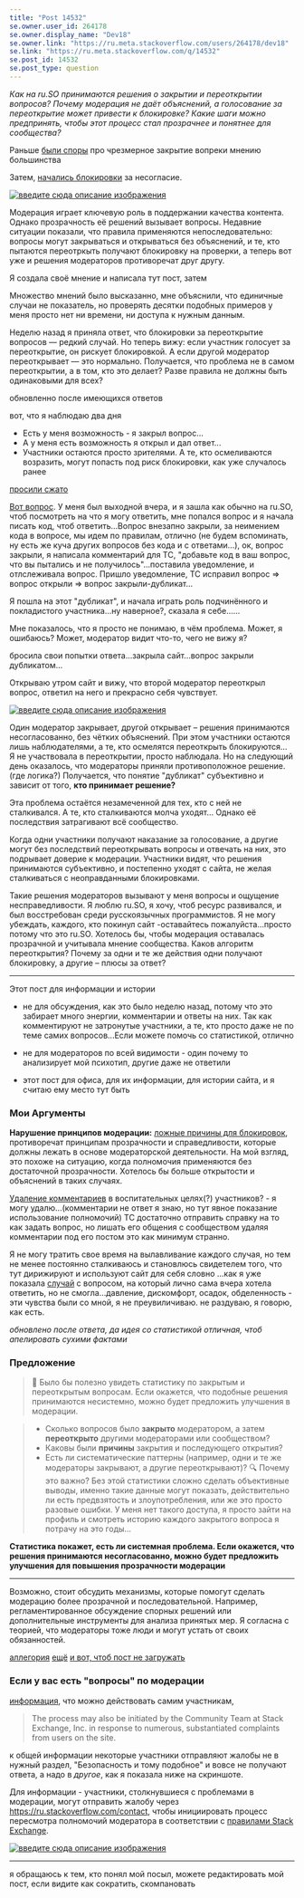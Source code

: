 ```yaml
---
title: "Post 14532"
se.owner.user_id: 264178
se.owner.display_name: "Dev18"
se.owner.link: "https://ru.meta.stackoverflow.com/users/264178/dev18"
se.link: "https://ru.meta.stackoverflow.com/q/14532"
se.post_id: 14532
se.post_type: question
---
```

<p><em>Как на ru.SO принимаются решения о закрытии и переоткрытии вопросов? Почему модерация не даёт объяснений, а голосование за переоткрытие может привести к блокировке? Какие шаги можно предпринять, чтобы этот процесс стал прозрачнее и понятнее для сообщества?</em></p>
<p>Раньше <a href="https://ru.meta.stackoverflow.com/q/13188/264178">были споры</a> про чрезмерное закрытие вопреки мнению большинства</p>
<p>Затем, <a href="https://ru.meta.stackoverflow.com/q/14425/264178">начались блокировки</a> за несогласие.</p>
<p><a href="https://i.sstatic.net/ganZMkIz.png" rel="nofollow noreferrer"><img src="https://i.sstatic.net/ganZMkIz.png" alt="введите сюда описание изображения" /></a></p>
<p>Модерация играет ключевую роль в поддержании качества контента. Однако прозрачность её решений вызывает вопросы. Недавние ситуации показали, что правила применяются непоследовательно: вопросы могут закрываться и открываться без объяснений, и те, кто пытаются переотркыть получают блокировку на проверки, а теперь вот уже и решения модераторов противоречат друг другу.</p>
<p>Я создала своё мнение и написала тут пост, затем</p>
<p>Множество мнений было высказанно,
мне объяснили, что единичные случаи не показатель, но проверять десятки подобных примеров у меня просто нет ни времени, ни доступа к нужным данным.</p>
<p>Неделю назад я приняла ответ, что блокировки за переоткрытие вопросов — редкий случай. Но теперь вижу: если участник голосует за переоткрытие, он рискует блокировкой. А если другой модератор переоткрывает — это нормально. Получается, что проблема не в самом переоткрытии, а в том, кто это делает? Разве правила не должны быть одинаковыми для всех?</p>
<p>обновленно после имеющихся ответов</p>
<p>вот, что я наблюдаю два дня</p>
<ul>
<li>Есть у меня возможность - я закрыл вопрос...</li>
<li>А у меня есть возможность я открыл и дал ответ...</li>
<li>Участники остаются просто зрителями. А те, кто осмеливаются возразить, могут попасть под риск блокировки, как уже случалось ранее</li>
</ul>
<p><a href="https://i.sstatic.net/xFZUt2wi.jpg" rel="nofollow noreferrer">просили сжато</a></p>
<p><a href="https://ru.stackoverflow.com/q/1606924/264178">Вот вопрос</a>. У меня был выходной вчера, и я зашла как обычно на ru.SO, чтоб посмотреть на что я могу ответить, мне попался вопрос и я начала писать код, чтоб ответить...Вопрос внезапно закрыли, за неимением кода в вопросе, мы идем по правилам, отлично (не будем вспоминать, ну есть же куча других вопросов без кода и с ответами...), ок, вопрос закрыли, я написала комментарий для ТС, &quot;добавьте код в ваш вопрос, что вы пытались и не получилось&quot;...поставила уведомление, и отлслеживала вопрос. Пришло уведомление, ТС исправил вопрос =&gt; вопрос открыли =&gt; вопрос закрыли-дубликат...</p>
<p>Я пошла на этот &quot;дубликат&quot;, и начала играть роль подчинённого и покладистого участника...ну наверное?, сказала я себе......</p>
<p>Мне показалось, что я просто не понимаю, в чём проблема. Может, я ошибаюсь? Может, модератор видит что-то, чего не вижу я?</p>
<p>бросила свои попытки ответа...закрыла сайт...вопрос закрыли дубликатом...</p>
<p>Открываю утром сайт и вижу, что второй модератор переоткрыл вопрос, ответил на него и прекрасно себя чувствует.</p>
<p><a href="https://i.sstatic.net/TMpyPtkJ.png" rel="nofollow noreferrer"><img src="https://i.sstatic.net/TMpyPtkJ.png" alt="введите сюда описание изображения" /></a></p>
<p>Один модератор закрывает, другой открывает – решения принимаются несогласованно, без чётких объяснений. При этом участники остаются лишь наблюдателями, а те, кто осмелятся переоткрыть блокируются... Я не участвовала в переоткрытии, просто наблюдала. Но на следующий день оказалось, что модераторы приняли противоположное решение. (где логика?) Получается, что понятие &quot;дубликат&quot; субъективно и зависит от того, <strong>кто принимает решение?</strong></p>
<p>Эта проблема остаётся незамеченной для тех, кто с ней не сталкивался. А те, кто сталкиваются молча уходят... Однако её последствия затрагивают всё сообщество.</p>
<p>Когда одни участники получают наказание за голосование, а другие могут без последствий переоткрывать вопросы и отвечать на них, это подрывает доверие к модерации. Участники видят, что решения принимаются субъективно, и постепенно уходят с сайта, не желая сталкиваться с неоправданными блокировками.</p>
<p>Такие решения модераторов вызывают у меня вопросы и ощущение несправедливости. Я люблю ru.SO, я хочу, чтоб ресурс развивался, и был восстребован среди русскоязычных программистов. Я не могу убеждать, каждого, кто покинул сайт -оставайтесь пожалуйста...просто потому что это ru.SO. Хотелось бы, чтобы модерация оставалась прозрачной и учитывала мнение сообщества. Каков алгоритм переоткрытия? Почему за одни и те же действия одни получают блокировку, а другие – плюсы за ответ?</p>
<hr />
<p>Этот пост для информации и истории</p>
<ul>
<li><p>не для обсуждения, как это было неделю назад, потому что это забирает много энергии, комментарии и ответы на них. Так как комментируют не затронутые участники, а те, кто просто даже не по теме самих вопросов...Если можете помочь со статистикой, отлично</p>
</li>
<li><p>не для модераторов по всей видимости - один почему то анализирует мой психотип, другие даже не ответили</p>
</li>
<li><p>этот пост для офиса, для их информации, для истории сайта, и я считаю ему место тут быть</p>
</li>
</ul>
<h3>Мои Аргументы</h3>
<p><strong>Нарушение принципов модерации:</strong> <a href="https://ru.meta.stackoverflow.com/q/14425/264178">ложные причины для блокировок</a>, противоречат принципам прозрачности и справедливости, которые должны лежать в основе модераторской деятельности. На мой взгляд, это похоже на ситуацию, когда полномочия применяются без достаточной прозрачности. Хотелось бы больше открытости и объяснений в таких случаях.</p>
<p><a href="https://ru.meta.stackoverflow.com/q/14509/264178">Удаление комментариев</a> в воспитательных целях(?) участников? - я могу удалю...(комментарии не ответ я знаю, но тут явное показание использование полномочий) ТС достаточно отправить справку на то как задать вопрос, но лишать его общения с сообществом удаляя комментарии под его постом это как минимум странно.</p>
<p>Я не могу тратить свое время на вылавливание каждого случая, но тем не менее постоянно сталкиваюсь и становлюсь свидетелем того, что тут дирижируют и используют сайт для себя словно ...как я уже показала <a href="https://ru.stackoverflow.com/q/1606924/264178">случай</a> с вопросом, на который лично сама вчера хотела ответить, но не смогла...давление, дискомфорт, осадок, обделенность - эти чувства были со мной, я не преувиличиваю. не раздуваю, я говорю, как есть.</p>
<p><em>обновлено после ответа, да идея со статистикой отличная, чтоб апелировать сухими фактами</em></p>
<h3>Предложение</h3>
<blockquote>
<p>📌 Было бы полезно увидеть статистику по закрытым и переоткрытым вопросам. Если окажется, что подобные решения принимаются несистемно, можно будет предложить улучшения в модерации.</p>
</blockquote>
<blockquote>
<ul>
<li>Сколько вопросов было <strong>закрыто</strong> модератором, а затем <strong>переоткрыто</strong> другими модераторами или сообществом?</li>
<li>Каковы были <strong>причины</strong> закрытия и последующего открытия?</li>
<li>Есть ли систематические паттерны (например, одни и те же модераторы закрывают, а другие переоткрывают)? 🔍 Почему это важно? Без этой
статистики сложно сделать объективные выводы, именно такие данные
могут показать, действительно ли есть предвзятость и злоупотребления,
или же это просто разовые ошибки. У меня нет такого доступа, я просто
зайти на профиль и смотреть историю каждого закрытого вопроса я
потрачу на это годы...</li>
</ul>
</blockquote>
<p><strong>Статистика покажет, есть ли системная проблема. Если окажется, что решения принимаются несогласованно, можно будет предложить улучшения для повышения прозрачности модерации</strong></p>
<hr />
<p>Возможно, стоит обсудить механизмы, которые помогут сделать модерацию более прозрачной и последовательной. Например, регламентированное обсуждение спорных решений или дополнительные инструменты для анализа принятых мер. Я согласна с теорией, что модераторы тоже люди и могут устать от своих обязанностей.</p>
<p><a href="https://i.sstatic.net/wV8sWlY8.jpg" rel="nofollow noreferrer">аллегория</a> <a href="https://i.sstatic.net/F0etTn3V.jpg" rel="nofollow noreferrer">ещё</a> <a href="https://i.sstatic.net/pB8GN9Bf.jpg" rel="nofollow noreferrer">и вот, чтоб пост не загружать</a></p>
<h3>Если у вас есть &quot;вопросы&quot; по модерации</h3>
<p><a href="https://meta.stackexchange.com/a/336174/1352105">информация</a>, что можно действовать самим участникам,</p>
<blockquote>
<p>The process may also be initiated by the Community Team at Stack
Exchange, Inc. in response to numerous, substantiated complaints from
users on the site.</p>
</blockquote>
<p>к общей информации некоторые участники отправляют жалобы не в нужный раздел, &quot;Безопасность и тому подобное&quot; и вовсе не получают ответа, а надо в <em>другое</em>, как я показала ниже на скриншоте.</p>
<p>Для информации - участники, столкнувшиеся с проблемами в модерации, могут отправить жалобу через <a href="https://ru.stackoverflow.com/contact">https://ru.stackoverflow.com/contact</a>, чтобы инициировать процесс пересмотра полномочий модератора в соответствии с <a href="https://meta.stackexchange.com/a/336174/1352105">правилами Stack Exchange</a>.</p>
<p><a href="https://i.sstatic.net/Mh41TnpB.png" rel="nofollow noreferrer"><img src="https://i.sstatic.net/Mh41TnpB.png" alt="введите сюда описание изображения" /></a></p>
<hr />
<p>я обращаюсь к тем, кто понял мой посыл, можете редактировать мой пост, если видите как сократить, скомпановать</p>

